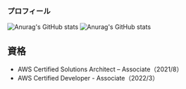 ### プロフィール

![Anurag's GitHub stats](https://github-readme-stats.vercel.app/api?username=SardineTa23&count_private=true&show_icons=true&theme=dracula)
![Anurag's GitHub stats](https://github-readme-stats.vercel.app/api/top-langs/?username=SardineTa23&layout=compact&theme=dracula)

## 資格
 - AWS Certified Solutions Architect – Associate（2021/8）
 - AWS Certified Developer - Associate（2022/3）

<!--
**SardineTa23/SardineTa23** is a ✨ _special_ ✨ repository because its `README.md` (this file) appears on your GitHub profile.

Here are some ideas to get you started:

- 🔭 I’m currently working on ...
- 🌱 I’m currently learning ...
- 👯 I’m looking to collaborate on ...
- 🤔 I’m looking for help with ...
- 💬 Ask me about ...
- 📫 How to reach me: ...
- 😄 Pronouns: ...
- ⚡ Fun fact: ...
-->
